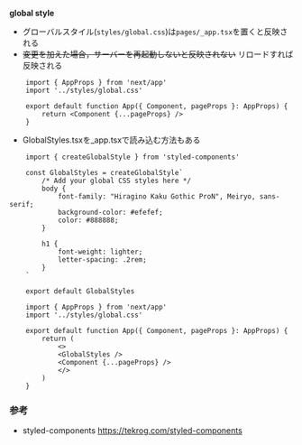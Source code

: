 **global style**
- グローバルスタイル(`styles/global.css`)は`pages/_app.tsx`を置くと反映される
- ~~変更を加えた場合，サーバーを再起動しないと反映されない~~ リロードすれば反映される
```
    import { AppProps } from 'next/app'
    import '../styles/global.css'

    export default function App({ Component, pageProps }: AppProps) {
        return <Component {...pageProps} />
    }

```

- GlobalStyles.tsxを_app.tsxで読み込む方法もある
```
    import { createGlobalStyle } from 'styled-components'

    const GlobalStyles = createGlobalStyle`
        /* Add your global CSS styles here */
        body {
            font-family: "Hiragino Kaku Gothic ProN", Meiryo, sans-serif;
            background-color: #efefef;
            color: #888888;
        }

        h1 {
            font-weight: lighter;
            letter-spacing: .2rem;
        }
    `

    export default GlobalStyles
```
```
    import { AppProps } from 'next/app'
    import '../styles/global.css'

    export default function App({ Component, pageProps }: AppProps) {
        return (
            <>
            <GlobalStyles />
            <Component {...pageProps} />
            </>
        )
    }
```

### 参考
- styled-components
https://tekrog.com/styled-components
